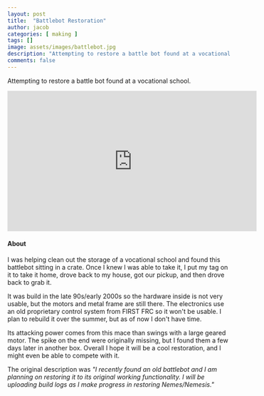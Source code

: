 ```yaml
---
layout: post
title:  "Battlebot Restoration"
author: jacob
categories: [ making ]
tags: []
image: assets/images/battlebot.jpg
description: "Attempting to restore a battle bot found at a vocational school."
comments: false
---
```


Attempting to restore a battle bot found at a vocational school.

<iframe width="560" height="315" src="https://www.youtube.com/embed/tfbKbnMpgsA" frameborder="0" allow="accelerometer; autoplay; encrypted-media; gyroscope; picture-in-picture" allowfullscreen></iframe>

#### About

I was helping clean out the storage of a vocational school and found this battlebot sitting in a crate. Once I knew I was able to take it, I put my tag on it to take it home, drove back to my house, got our pickup, and then drove back to grab it. 

It was build in the late 90s/early 2000s so the hardware inside is not very usable, but the motors and metal frame are still there. The electronics use an old proprietary control system from FIRST FRC so it won't be usable. I plan to rebuild it over the summer, but as of now I don't have time.

Its attacking power comes from this mace than swings with a large geared motor. The spike on the end were originally missing, but I found them a few days later in another box. Overall I hope it will be a cool restoration, and I might even be able to compete with it.

The original description was *"I recently found an old battlebot and I am planning on restoring it to its original working functionality. I will be uploading build logs as I make progress in restoring Nemes/Nemesis."*